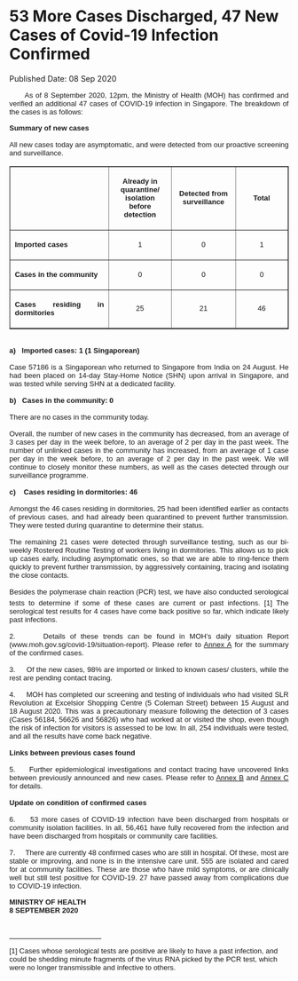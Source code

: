 <html>
    <meta http-equiv="Content-Type" content="text/html; charset=utf-8"/>
    <meta charset="utf-8"/>
    <title>53 More Cases Discharged, 47 New Cases of Covid-19 Infection Confirmed</title>
    <body><h1>53 More Cases Discharged, 47 New Cases of Covid-19 Infection Confirmed</h1>
    <p>Published Date: 08 Sep 2020</p> <p style="text-align: justify;"><span style="font-family: Arial; font-size: 13px;">&nbsp; &nbsp; &nbsp; As of 8 September 2020, 12pm, the Ministry of Health (MOH) has confirmed and verified an additional 47 cases of COVID-19 infection in Singapore. The breakdown of the cases is as follows:</span></p><p style="text-align: justify;"><span style="font-family: Arial; font-size: 13px;"><strong>Summary of new cases&nbsp;<br><br></strong>All new cases today are asymptomatic, and were detected from our proactive screening and surveillance.</span></p><table border="1" cellspacing="0" cellpadding="0"> <tbody><tr> <td width="241" valign="top" style="text-align: justify;"> <p><span style="font-family: Arial; font-size: 13px;"><br></span></p> </td> <td width="120" style="text-align: justify;"> <p align="center"><span style="font-family: Arial; font-size: 13px;"><strong>Already in quarantine/ isolation before detection </strong></span></p> </td> <td width="120" style="text-align: justify;"> <p align="center"><span style="font-family: Arial; font-size: 13px;"><strong>Detected from surveillance </strong></span></p> </td> <td width="120" style="text-align: justify;"> <p align="center"><span style="font-family: Arial; font-size: 13px;"><strong>Total</strong></span></p> </td> </tr> <tr> <td width="241" valign="top" style="text-align: justify;"> <p><span style="font-family: Arial; font-size: 13px;"><strong>Imported cases</strong></span></p> </td> <td width="120" style="text-align: justify;"> <p align="center"><span style="font-family: Arial; font-size: 13px;">1</span></p> </td> <td width="120" style="text-align: justify;"> <p align="center"><span style="font-family: Arial; font-size: 13px;">0</span></p> </td> <td width="120" style="text-align: justify;"> <p align="center"><span style="font-family: Arial; font-size: 13px;">1</span></p> </td> </tr> <tr> <td width="241" valign="top" style="text-align: justify;"> <p><span style="font-family: Arial; font-size: 13px;"><strong>Cases in the community </strong></span></p> </td> <td width="120" style="text-align: justify;"> <p align="center"><span style="font-family: Arial; font-size: 13px;">0</span></p> </td> <td width="120" style="text-align: justify;"> <p align="center"><span style="font-family: Arial; font-size: 13px;">0</span></p> </td> <td width="120" style="text-align: justify;"> <p align="center"><span style="font-family: Arial; font-size: 13px;">0</span></p> </td> </tr> <tr> <td width="241" valign="top" style="text-align: justify;"> <p><span style="font-family: Arial; font-size: 13px;"><strong>Cases residing in dormitories </strong></span></p> </td> <td width="120" style="text-align: justify;"> <p align="center"><span style="font-family: Arial; font-size: 13px;">25</span></p> </td> <td width="120" style="text-align: justify;"> <p align="center"><span style="font-family: Arial; font-size: 13px;">21</span></p> </td> <td width="120" style="text-align: justify;"> <p align="center"><span style="font-family: Arial; font-size: 13px;">46</span></p> </td> </tr> </tbody></table><p style="text-align: justify;"><span style="font-family: Arial; font-size: 13px;"><br><strong>a)&nbsp; &nbsp;Imported cases: 1 (1 Singaporean)&nbsp;<br><br></strong>Case 57186 is a Singaporean who returned to Singapore from India on 24 August. He had been placed on 14-day Stay-Home Notice (SHN) upon arrival in Singapore, and was tested while serving SHN at a dedicated facility.&nbsp;<br><br><strong>b)&nbsp; &nbsp;Cases in the community: 0&nbsp;<br><br></strong>There are no cases in the community today. <br><br>Overall, the number of new cases in the community has decreased, from an average of 3 cases per day in the week before, to an average of 2 per day in the past week. The number of unlinked cases in the community has increased, from an average of 1 case per day in the week before, to an average of 2 per day in the past week.&nbsp;We will continue to closely monitor these numbers, as well as the cases detected through our surveillance programme.&nbsp;&nbsp;<br><br><strong>c)&nbsp; &nbsp;&nbsp;Cases residing in dormitories: 46&nbsp;<br><br></strong>Amongst the 46 cases residing in dormitories, 25 had been identified earlier as contacts of previous cases, and had already been quarantined to prevent further transmission. They were tested during quarantine to determine their status.&nbsp;<br><br>The remaining 21 cases were detected through surveillance testing, such as our bi-weekly Rostered Routine Testing of workers living in dormitories. This allows us to pick up cases early, including asymptomatic ones, so that we are able to ring-fence them quickly to prevent further transmission, by aggressively containing, tracing and isolating the close contacts.&nbsp;<br><br>Besides the polymerase chain reaction (PCR) test, we have also conducted serological tests to determine if some of these cases are current or past infections.&nbsp;[1]<sup style="font-size: 13px;">&nbsp;</sup>The serological test results for 4 cases have come back positive so far, which indicate likely past infections.&nbsp;<br><br>2.&nbsp; &nbsp;<strong style="font-size: 13px;"> &nbsp;&nbsp;</strong>Details of these trends can be found in MOH’s daily situation Report (www.moh.gov.sg/covid-19/situation-report). Please refer to <a href="/docs/librariesprovider5/default-document-library/annex-affe65879277d4dd6ab9ef063eb8d189f.pdf?sfvrsn=d2771e1e_0" title="Annex A">Annex A</a>&nbsp;for the summary of the confirmed cases.<br><br>3.&nbsp; &nbsp; &nbsp;Of the new cases, 98% are imported or linked to known cases/ clusters, while the rest are pending contact tracing.&nbsp;<br><br>4.&nbsp; &nbsp; &nbsp;MOH has completed our screening and testing of individuals who had visited SLR Revolution at Excelsior Shopping Centre (5 Coleman Street) between 15 August and 18 August 2020. This was a precautionary measure following the detection of 3 cases (Cases 56184, 56626 and 56826) who had worked at or visited the shop, even though the risk of infection for visitors is assessed to be low. In all, 254 individuals were tested, and all the results have come back negative.&nbsp;<br><br><strong>Links between previous cases found&nbsp;<br><br></strong>5.&nbsp; &nbsp; &nbsp;Further epidemiological investigations and contact tracing have uncovered links between previously announced and new cases. Please refer to <u><a href="/docs/librariesprovider5/default-document-library/annex-bb63e165a2ab24309bbb9c4ee0d2c3e9a.pdf?sfvrsn=734961cb_0" title="Annex B">Annex B</a></u> and <u><a href="/docs/librariesprovider5/default-document-library/annex-c4252be34d89748c49ede7b8616ae2074.pdf?sfvrsn=ffef24ea_0" title="Annex C">Annex C</a></u> for details.&nbsp;<br><br><strong>Update on condition of confirmed cases&nbsp;<br><br></strong>6.<strong>&nbsp; &nbsp; &nbsp;</strong>53 more cases of COVID-19 infection have been discharged from hospitals or community isolation facilities. In all, 56,461 have fully recovered from the infection and have been discharged from hospitals or community care facilities. <br><br>7.&nbsp; &nbsp; &nbsp;There are currently 48 confirmed cases who are still in hospital. Of these, most are stable or improving, and none is in the intensive care unit. 555 are isolated and cared for at community facilities. These are those who have mild symptoms, or are clinically well but still test positive for COVID-19. 27 have passed away from complications due to COVID-19 infection.</span></p><p><span style="font-family: Arial; font-size: 13px;"><strong>MINISTRY OF HEALTH<br></strong><strong>8 SEPTEMBER 2020</strong></span></p><div><span style="font-family: Arial; font-size: 13px;"><br clear="all"> </span><hr align="left" size="1" width="33%"> <div id="ftn1"><span style="font-family: Arial; font-size: 13px;"> </span></div></div><p><span style="font-family: Arial; font-size: 13px;">[1] Cases whose serological tests are positive are likely to have a past infection, and could be shedding minute fragments of the virus RNA picked by the PCR test, which were no longer transmissible and infective to others.</span></p></body>
</html>